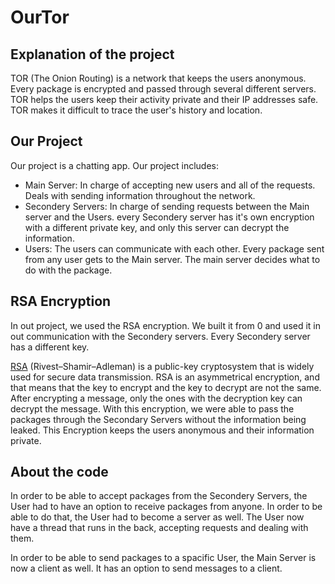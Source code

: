 # OurTor

## Explanation of the project

TOR (The Onion Routing) is a network that keeps the users anonymous. Every package is encrypted and passed through several different servers. TOR helps the users keep their activity private and their IP addresses safe. TOR makes it difficult to trace the user's history and location.

## Our Project

Our project is a chatting app. Our project includes:
* Main Server: In charge of accepting new users and all of the requests. Deals with sending information throughout the network.
* Secondery Servers: In charge of sending requests between the Main server and the Users. every Secondery server has it's own encryption with a different private key, and only this server can decrypt the information.
* Users: The users can communicate with each other. Every package sent from any user gets to the Main server. The main server decides what to do with the package.

## RSA Encryption

In out project, we used the RSA encryption. We built it from 0 and used it in out communication with the Secondery servers. Every Secondery server has a different key.

[RSA](https://en.wikipedia.org/wiki/RSA_(cryptosystem)) (Rivest–Shamir–Adleman) is a public-key cryptosystem that is widely used for secure data transmission.
RSA is an asymmetrical encryption, and that means that the key to encrypt and the key to decrypt are not the same. After encrypting a message, only the ones with the decryption key can decrypt the message.
With this encryption, we were able to pass the packages through the Secondary Servers without the information being leaked. This Encryption keeps the users anonymous and their information private.

## About the code

In order to be able to accept packages from the Secondery Servers, the User had to have an option to receive packages from anyone. In order to be able to do that, the User had to become a server as well. The User now have a thread that runs in the back, accepting requests and dealing with them.

In order to be able to send packages to a spacific User, the Main Server is now a client as well. It has an option to send messages to a client.
